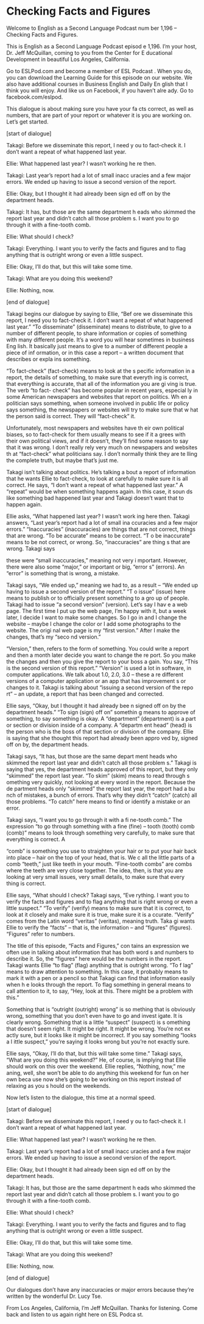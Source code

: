 # Checking Facts and Figures

Welcome to English as a Second Language Podcast num ber 1,196 – Checking Facts and Figures.

This is English as a Second Language Podcast episod e 1,196. I’m your host, Dr. Jeff McQuillan, coming to you from the Center for E ducational Development in beautiful Los Angeles, California.

Go to ESLPod.com and become a member of ESL Podcast . When you do, you can download the Learning Guide for this episode on  our website. We also have additional courses in Business English and Daily En glish that I think you will enjoy. And like us on Facebook, if you haven’t alre ady. Go to facebook.com/eslpod.

This dialogue is about making sure you have your fa cts correct, as well as numbers, that are part of your report or whatever it is you are working on. Let’s get started.

[start of dialogue]

Takagi: Before we disseminate this report, I need y ou to fact-check it. I don’t want a repeat of what happened last year.

Ellie: What happened last year? I wasn’t working he re then.

Takagi: Last year’s report had a lot of small inacc uracies and a few major errors. We ended up having to issue a second version of the  report.

Ellie: Okay, but I thought it had already been sign ed off on by the department heads.

Takagi: It has, but those are the same department h eads who skimmed the report last year and didn’t catch all those problem s. I want you to go through it with a fine-tooth comb.

Ellie: What should I check?

Takagi: Everything. I want you to verify the facts and figures and to flag anything that is outright wrong or even a little suspect.

Ellie: Okay, I’ll do that, but this will take some time.

 Takagi: What are you doing this weekend?

Ellie: Nothing, now.

[end of dialogue]

Takagi begins our dialogue by saying to Ellie, “Bef ore we disseminate this report, I need you to fact-check it. I don’t want a repeat of what happened last year.” “To disseminate” (disseminate) means to distribute, to give to a number of different people, to share information or copies of something  with many different people. It’s a word you will hear sometimes in business Eng lish. It basically just means to give to a number of different people a piece of inf ormation, or in this case a report – a written document that describes or expla ins something.

“To fact-check” (fact-check) means to look at the s pecific information in a report, the details of something, to make sure that everyth ing is correct, that everything is accurate, that all of the information you are gi ving is true. The verb “to fact- check” has become popular in recent years, especial ly in some American newspapers and websites that report on politics. Wh en a politician says something, when someone involved in public life or policy says something, the newspapers or websites will try to make sure that w hat the person said is correct. They will “fact-check” it.

Unfortunately, most newspapers and websites have th eir own political biases, so to fact-check for them usually means to see if it a grees with their own political views, and if it doesn’t, they’ll find some reason to say that it was wrong. I don’t really rely very much on newspapers and websites th at “fact-check” what politicians say. I don’t normally think they are te lling the complete truth, but maybe that’s just me.

Takagi isn’t talking about politics. He’s talking a bout a report of information that he wants Ellie to fact-check, to look at carefully to make sure it is all correct. He says, “I don’t want a repeat of what happened last year.” A “repeat” would be when something happens again. In this case, it soun ds like something bad happened last year and Takagi doesn’t want that to happen again.

Ellie asks, “What happened last year? I wasn’t work ing here then. Takagi answers, “Last year’s report had a lot of small ina ccuracies and a few major errors.” “Inaccuracies” (inaccuracies) are things that are not correct, things that are wrong. “To be accurate” means to be correct. “T o be inaccurate” means to be not correct, or wrong. So, “inaccuracies” are thing s that are wrong. Takagi says

these were “small inaccuracies,” meaning not very i mportant. However, there were also some “major,” or important or big, “error s” (errors). An “error” is something that is wrong, a mistake.

Takagi says, “We ended up,” meaning we had to, as a  result – “We ended up having to issue a second version of the report.” “T o issue” (issue) here means to publish or to officially present something to a gro up of people. Takagi had to issue “a second version” (version). Let’s say I hav e a web page. The first time I put up the web page, I’m happy with it, but a week later, I decide I want to make some changes. So I go in and I change the website –  maybe I change the color or I add some photographs to the website. The origi nal web page is my “first version.” After I make the changes, that’s my “seco nd version.”

“Version,” then, refers to the form of something. You could write a report and then a month later decide you want to change the re port. So you make the changes and then you give the report to your boss a gain. You say, “This is the second version of this report.” “Version” is used a  lot in software, in computer applications. We talk about 1.0, 2.0, 3.0 – these a re different versions of a computer application or an app that has improvement s or changes to it. Takagi is talking about “issuing a second version of the repo rt” – an update, a report that has been changed and corrected.

Ellie says, “Okay, but I thought it had already bee n signed off on by the department heads.” “To sign (sign) off on” somethin g means to approve of something, to say something is okay. A “department”  (department) is a part or section or division inside of a company. A “departm ent head” (head) is the person who is the boss of that section or division of the company. Ellie is saying that she thought this report had already been appro ved by, signed off on by, the department heads.

Takagi says, “It has, but those are the same depart ment heads who skimmed the report last year and didn’t catch all those problem s.” Takagi is saying that yes, the department heads approved of this report, but they only “skimmed” the report last year. “To skim” (skim) means to read through s omething very quickly, not looking at every word in the report. Because the de partment heads only “skimmed” the report last year, the report had a bu nch of mistakes, a bunch of errors. That’s why they didn’t “catch” (catch) all those problems. “To catch” here means to find or identify a mistake or an error.

Takagi says, “I want you to go through it with a fi ne-tooth comb.” The expression “to go through something with a fine (fine) – tooth  (tooth) comb (comb)” means to look through something very carefully, to make sure  that everything is correct. A

“comb” is something you use to straighten your hair  or to put your hair back into place – hair on the top of your head, that is. We c all the little parts of a comb “teeth,” just like teeth in your mouth. “Fine-tooth  combs” are combs where the teeth are very close together. The idea, then, is that you are looking at very small issues, very small details, to make sure that every thing is correct.

Ellie says, “What should I check? Takagi says, “Eve rything. I want you to verify the facts and figures and to flag anything that is right wrong or even a little suspect.” “To verify” (verify) means to make sure that it is correct, to look at it closely and make sure it is true, make sure it is a ccurate. “Verify” comes from the Latin word “veritas” (veritas), meaning truth. Taka gi wants Ellie to verify the “facts” – that is, the information – and “figures” (figures). “Figures” refer to numbers.

The title of this episode, “Facts and Figures,” con tains an expression we often use in talking about information that has both word s and numbers to describe it. So, the “figures” here would be the numbers in the report. Takagi wants Ellie “to flag” (flag) anything that is outright wrong. “To f lag” means to draw attention to something. In this case, it probably means to mark it with a pen or a pencil so that Takagi can find that information easily when h e looks through the report. To flag something in general means to call attention to it, to say, “Hey, look at this. There might be a problem with this.”

Something that is “outright (outright) wrong” is so mething that is obviously wrong, something that you don’t even have to go and invest igate. It is clearly wrong. Something that is a little “suspect” (suspect) is s omething that doesn’t seem right. It might be right. It might be wrong. You’re not ex actly sure, but it looks like it might be incorrect. If you say something “looks a l ittle suspect,” you’re saying it looks wrong but you’re not exactly sure.

Ellie says, “Okay, I’ll do that, but this will take  some time.” Takagi says, “What are you doing this weekend?” He, of course, is implying  that Ellie should work on this over the weekend. Ellie replies, “Nothing, now,” me aning, well, she won’t be able to do anything this weekend for fun on her own beca use now she’s going to be working on this report instead of relaxing as you s hould on the weekends.

Now let’s listen to the dialogue, this time at a normal speed.

[start of dialogue]

Takagi: Before we disseminate this report, I need y ou to fact-check it. I don’t want a repeat of what happened last year.

 Ellie: What happened last year? I wasn’t working he re then.

Takagi: Last year’s report had a lot of small inacc uracies and a few major errors. We ended up having to issue a second version of the  report.

Ellie: Okay, but I thought it had already been sign ed off on by the department heads.

Takagi: It has, but those are the same department h eads who skimmed the report last year and didn’t catch all those problem s. I want you to go through it with a fine-tooth comb.

Ellie: What should I check?

Takagi: Everything. I want you to verify the facts and figures and to flag anything that is outright wrong or even a little suspect.

Ellie: Okay, I’ll do that, but this will take some time.

Takagi: What are you doing this weekend?

Ellie: Nothing, now.

[end of dialogue]

Our dialogues don’t have any inaccuracies or major errors because they’re written by the wonderful Dr. Lucy Tse.

From Los Angeles, California, I’m Jeff McQuillan. Thanks for listening. Come back and listen to us again right here on ESL Podca st.

